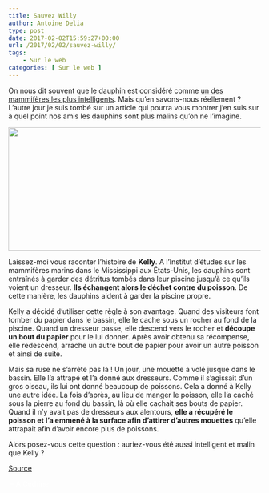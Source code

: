 ```yaml
---
title: Sauvez Willy
author: Antoine Delia
type: post
date: 2017-02-02T15:59:27+00:00
url: /2017/02/02/sauvez-willy/
tags:
    - Sur le web
categories: [ Sur le web ]
---
```

On nous dit souvent que le dauphin est considéré comme [un des mammifères les plus intelligents][1]. Mais qu&#8217;en savons-nous réellement ? L&#8217;autre jour je suis tombé sur un article qui pourra vous montrer j&#8217;en suis sur à quel point nos amis les dauphins sont plus malins qu&#8217;on ne l&#8217;imagine.

<img loading="lazy" class="aligncenter" src="https://i0.wp.com/www.club-panda.fr/wp-content/uploads/2014/06/dauphin_homme-et-dauphin.jpg?resize=549%2C246" width="549" height="246" data-recalc-dims="1" /> 

Laissez-moi vous raconter l&#8217;histoire de **Kelly**. A l&#8217;Institut d&#8217;études sur les mammifères marins dans le Mississippi aux États-Unis, les dauphins sont entraînés à garder des détritus tombés dans leur piscine jusqu&#8217;à ce qu&#8217;ils voient un dresseur. **Ils échangent alors le déchet contre du poisson**. De cette manière, les dauphins aident à garder la piscine propre.

Kelly a décidé d&#8217;utiliser cette règle à son avantage. Quand des visiteurs font tomber du papier dans le bassin, elle le cache sous un rocher au fond de la piscine. Quand un dresseur passe, elle descend vers le rocher et **découpe un bout du papier** pour le lui donner. Après avoir obtenu sa récompense, elle redescend, arrache un autre bout de papier pour avoir un autre poisson et ainsi de suite.

Mais sa ruse ne s&#8217;arrête pas là ! Un jour, une mouette a volé jusque dans le bassin. Elle l&#8217;a attrapé et l&#8217;a donné aux dresseurs. Comme il s&#8217;agissait d&#8217;un gros oiseau, ils lui ont donné beaucoup de poissons. Cela a donné à Kelly une autre idée. La fois d&#8217;après, au lieu de manger le poisson, elle l&#8217;a caché sous la pierre au fond du bassin, là où elle cachait ses bouts de papier. Quand il n&#8217;y avait pas de dresseurs aux alentours, **elle a récupéré le poisson et l&#8217;a emmené à la surface afin d&#8217;attirer d&#8217;autres mouettes** qu&#8217;elle attrapait afin d&#8217;avoir encore plus de poissons.

Alors posez-vous cette question : auriez-vous été aussi intelligent et malin que Kelly ?

[Source][2]

<span style="color: #ffffff;"> &#8211; À Cédrine</span>

 [1]: https://fr.wikipedia.org/wiki/Intelligence_des_c%C3%A9tac%C3%A9s
 [2]: https://www.theguardian.com/science/2003/jul/03/research.science